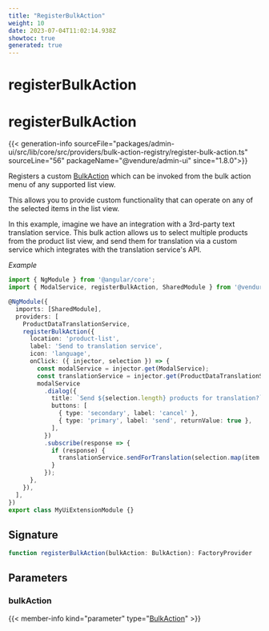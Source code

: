 ```yaml
---
title: "RegisterBulkAction"
weight: 10
date: 2023-07-04T11:02:14.938Z
showtoc: true
generated: true
---
```

<!-- This file was generated from the Vendure source. Do not modify. Instead, re-run the "docs:build" script -->

# registerBulkAction
<div class="symbol">


# registerBulkAction

{{< generation-info sourceFile="packages/admin-ui/src/lib/core/src/providers/bulk-action-registry/register-bulk-action.ts" sourceLine="56" packageName="@vendure/admin-ui" since="1.8.0">}}

Registers a custom <a href='/admin-ui-api/bulk-actions/bulk-action#bulkaction'>BulkAction</a> which can be invoked from the bulk action menu
of any supported list view.

This allows you to provide custom functionality that can operate on any of the selected
items in the list view.

In this example, imagine we have an integration with a 3rd-party text translation service. This
bulk action allows us to select multiple products from the product list view, and send them for
translation via a custom service which integrates with the translation service's API.

*Example*

```TypeScript
import { NgModule } from '@angular/core';
import { ModalService, registerBulkAction, SharedModule } from '@vendure/admin-ui/core';

@NgModule({
  imports: [SharedModule],
  providers: [
    ProductDataTranslationService,
    registerBulkAction({
      location: 'product-list',
      label: 'Send to translation service',
      icon: 'language',
      onClick: ({ injector, selection }) => {
        const modalService = injector.get(ModalService);
        const translationService = injector.get(ProductDataTranslationService);
        modalService
          .dialog({
            title: `Send ${selection.length} products for translation?`,
            buttons: [
              { type: 'secondary', label: 'cancel' },
              { type: 'primary', label: 'send', returnValue: true },
            ],
          })
          .subscribe(response => {
            if (response) {
              translationService.sendForTranslation(selection.map(item => item.productId));
            }
          });
      },
    }),
  ],
})
export class MyUiExtensionModule {}
```

## Signature

```TypeScript
function registerBulkAction(bulkAction: BulkAction): FactoryProvider
```
## Parameters

### bulkAction

{{< member-info kind="parameter" type="<a href='/admin-ui-api/bulk-actions/bulk-action#bulkaction'>BulkAction</a>" >}}

</div>
